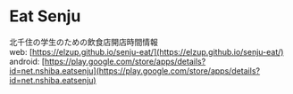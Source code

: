 # Eat Senju

北千住の学生のための飲食店開店時間情報  
web: [https://elzup.github.io/senju-eat/](https://elzup.github.io/senju-eat/)  
android: [https://play.google.com/store/apps/details?id=net.nshiba.eatsenju](https://play.google.com/store/apps/details?id=net.nshiba.eatsenju)

